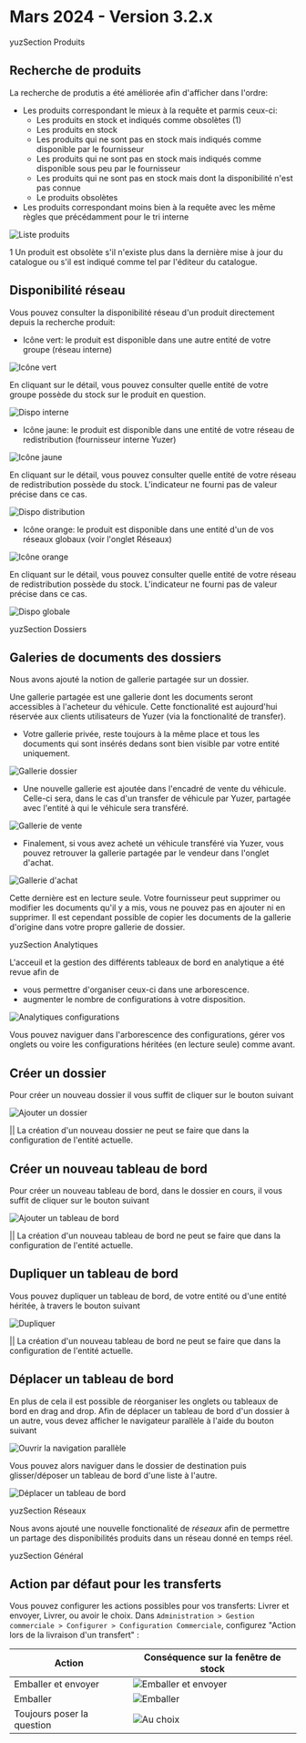 # Mars 2024 - Version 3.2.x

yuzSection Produits

## Recherche de produits

La recherche de produtis a été améliorée afin d'afficher dans l'ordre:

- Les produits correspondant le mieux à la requête et parmis ceux-ci:
  - Les produits en stock et indiqués comme obsolètes (1)
  - Les produits en stock
  - Les produits qui ne sont pas en stock mais indiqués comme disponible par le fournisseur
  - Les produits qui ne sont pas en stock mais indiqués comme disponible sous peu par le fournisseur
  - Les produits qui ne sont pas en stock mais dont la disponibilité n'est pas connue
  - Le produits obsolètes
- Les produits correspondant moins bien à la requête avec les même règles que précédamment pour le tri interne

![Liste produits](https://raw.githubusercontent.com/yuzer-software/release-notes/master/release-notes/3.2.0/products/product-list.webp?w=100%)

1 Un produit est obsolète s'il n'existe plus dans la dernière mise à jour du catalogue ou s'il est indiqué comme tel par l'éditeur du catalogue.

## Disponibilité réseau

Vous pouvez consulter la disponibilité réseau d'un produit directement depuis la recherche produit:

- Icône vert: le produit est disponible dans une autre entité de votre groupe (réseau interne)

![Icône vert](https://raw.githubusercontent.com/yuzer-software/release-notes/master/release-notes/3.2.0/products/icon-green.webp?w=100%)

En cliquant sur le détail, vous pouvez consulter quelle entité de votre groupe possède du stock sur le produit en question.

![Dispo interne](https://raw.githubusercontent.com/yuzer-software/release-notes/master/release-notes/3.2.0/products/avail-internal.webp?w=480px)

- Icône jaune: le produit est disponible dans une entité de votre réseau de redistribution (fournisseur interne Yuzer)

![Icône jaune](https://raw.githubusercontent.com/yuzer-software/release-notes/master/release-notes/3.2.0/products/icon-yellow.webp?w=100%)

En cliquant sur le détail, vous pouvez consulter quelle entité de votre réseau de redistribution possède du stock. L'indicateur ne fourni pas de valeur précise dans ce cas.

![Dispo distribution](https://raw.githubusercontent.com/yuzer-software/release-notes/master/release-notes/3.2.0/products/avail-distri.webp?w=480px)

- Icône orange: le produit est disponible dans une entité d'un de vos réseaux globaux (voir l'onglet Réseaux)

![Icône orange](https://raw.githubusercontent.com/yuzer-software/release-notes/master/release-notes/3.2.0/products/icon-orange.webp?w=100%)

En cliquant sur le détail, vous pouvez consulter quelle entité de votre réseau de redistribution possède du stock. L'indicateur ne fourni pas de valeur précise dans ce cas.

![Dispo globale](https://raw.githubusercontent.com/yuzer-software/release-notes/master/release-notes/3.2.0/products/avail-global.webp?w=480px)

yuzSection Dossiers

## Galeries de documents des dossiers

Nous avons ajouté la notion de gallerie partagée sur un dossier.

Une gallerie partagée est une gallerie dont les documents seront accessibles à l'acheteur du véhicule. Cette fonctionalité est aujourd'hui réservée aux clients utilisateurs de Yuzer (via la fonctionalité de transfer).

- Votre gallerie privée, reste toujours à la même place et tous les documents qui sont insérés dedans sont bien visible par votre entité uniquement.

![Gallerie dossier](https://raw.githubusercontent.com/yuzer-software/release-notes/master/release-notes/3.2.0/gallery/gallery_private.webp?w=480px)

- Une nouvelle gallerie est ajoutée dans l'encadré de vente du véhicule. Celle-ci sera, dans le cas d'un transfer de véhicule par Yuzer, partagée avec l'entité à qui le véhicule sera transféré.

![Gallerie de vente](https://raw.githubusercontent.com/yuzer-software/release-notes/master/release-notes/3.2.0/gallery/gallery_sale.webp?w=480px)

- Finalement, si vous avez acheté un véhicule transféré via Yuzer, vous pouvez retrouver la gallerie partagée par le vendeur dans l'onglet d'achat.

![Gallerie d'achat](https://raw.githubusercontent.com/yuzer-software/release-notes/master/release-notes/3.2.0/gallery/gallery_purchase.webp?w=480px)

Cette dernière est en lecture seule. Votre fournisseur peut supprimer ou modifier les documents qu'il y a mis, vous ne pouvez pas en ajouter ni en supprimer.
Il est cependant possible de copier les documents de la gallerie d'origine dans votre propre gallerie de dossier.

yuzSection Analytiques

L'acceuil et la gestion des différents tableaux de bord en analytique a été revue afin de

- vous permettre d'organiser ceux-ci dans une arborescence.
- augmenter le nombre de configurations à votre disposition.

![Analytiques configurations](https://raw.githubusercontent.com/yuzer-software/release-notes/master/release-notes/3.2.0/analytics/dashboards-list.webp?w=100%)

Vous pouvez naviguer dans l'arborescence des configurations, gérer vos onglets ou voire les configurations héritées (en lecture seule) comme avant.

## Créer un dossier

Pour créer un nouveau dossier il vous suffit de cliquer sur le bouton suivant

![Ajouter un dossier](https://raw.githubusercontent.com/yuzer-software/release-notes/master/release-notes/3.2.0/analytics/add-folder.webp?w=64px)

|| La création d'un nouveau dossier ne peut se faire que dans la configuration de l'entité actuelle.

## Créer un nouveau tableau de bord

Pour créer un nouveau tableau de bord, dans le dossier en cours, il vous suffit de cliquer sur le bouton suivant

![Ajouter un tableau de bord](https://raw.githubusercontent.com/yuzer-software/release-notes/master/release-notes/3.2.0/analytics/add-dashboard.webp?w=64px)

|| La création d'un nouveau tableau de bord ne peut se faire que dans la configuration de l'entité actuelle.

## Dupliquer un tableau de bord

Vous pouvez dupliquer un tableau de bord, de votre entité ou d'une entité héritée, à travers le bouton suivant

![Dupliquer ](https://raw.githubusercontent.com/yuzer-software/release-notes/master/release-notes/3.2.0/analytics/duplicate-dashboard.webp?w=48px)

|| La création d'un nouveau tableau de bord ne peut se faire que dans la configuration de l'entité actuelle.

## Déplacer un tableau de bord

En plus de cela il est possible de réorganiser les onglets ou tableaux de bord en drag and drop. Afin de déplacer un tableau de bord d'un dossier à un autre, vous devez afficher le navigateur parallèle à l'aide du bouton suivant

![Ouvrir la navigation parallèle](https://raw.githubusercontent.com/yuzer-software/release-notes/master/release-notes/3.2.0/analytics/move-dashboards.webp?w=48px)

Vous pouvez alors naviguer dans le dossier de destination puis glisser/déposer un tableau de bord d'une liste à l'autre.

![Déplacer un tableau de bord](https://raw.githubusercontent.com/yuzer-software/release-notes/master/release-notes/3.2.0/analytics/move-dashboard-list.webp?w=680px)

yuzSection Réseaux

Nous avons ajouté une nouvelle fonctionalité de _réseaux_ afin de permettre un partage des disponibilités produits dans un réseau donné en temps réel.

yuzSection Général

## Action par défaut pour les transferts

Vous pouvez configurer les actions possibles pour vos transferts: Livrer et envoyer, Livrer, ou avoir le choix. Dans `Administration > Gestion commerciale > Configurer > Configuration Commerciale`, configurez "Action lors de la livraison d'un transfert" :

| Action                     | Conséquence sur la fenêtre de stock                                                                                                                  |
| -------------------------- | ---------------------------------------------------------------------------------------------------------------------------------------------------- |
| Emballer et envoyer        | ![Emballer et envoyer](https://raw.githubusercontent.com/yuzer-software/release-notes/master/release-notes/3.2.0/general/transfer-send.webp?w=330px) |
| Emballer                   | ![Emballer](https://raw.githubusercontent.com/yuzer-software/release-notes/master/release-notes/3.2.0/general/transfer-deliver.webp?w=330px)         |
| Toujours poser la question | ![Au choix](https://raw.githubusercontent.com/yuzer-software/release-notes/master/release-notes/3.2.0/general/transfer-choose.webp?w=330px)          |
